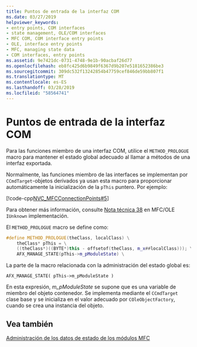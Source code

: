 ```yaml
---
title: Puntos de entrada de la interfaz COM
ms.date: 03/27/2019
helpviewer_keywords:
- entry points, COM interfaces
- state management, OLE/COM interfaces
- MFC COM, COM interface entry points
- OLE, interface entry points
- MFC, managing state data
- COM interfaces, entry points
ms.assetid: 9e7421dc-0731-4748-9e1b-90acbaf26d77
ms.openlocfilehash: eb8fc425d6b9849f6367d9b207e5181652386be3
ms.sourcegitcommit: 309dc532f13242854b47759cef846de59bb807f1
ms.translationtype: MT
ms.contentlocale: es-ES
ms.lasthandoff: 03/28/2019
ms.locfileid: "58564741"
---
```

# <a name="com-interface-entry-points"></a>Puntos de entrada de la interfaz COM

Para las funciones miembro de una interfaz COM, utilice el `METHOD_PROLOGUE` macro para mantener el estado global adecuado al llamar a métodos de una interfaz exportada.

Normalmente, las funciones miembro de las interfaces se implementan por `CCmdTarget`-objetos derivados ya usan esta macro para proporcionar automáticamente la inicialización de la `pThis` puntero. Por ejemplo:

[!code-cpp[NVC_MFCConnectionPoints#5](../mfc/codesnippet/cpp/com-interface-entry-points_1.cpp)]

Para obtener más información, consulte [Nota técnica 38](../mfc/tn038-mfc-ole-iunknown-implementation.md) en MFC/OLE `IUnknown` implementación.

El `METHOD_PROLOGUE` macro se define como:

```cpp
#define METHOD_PROLOGUE(theClass, localClass) \
    theClass* pThis = \
    ((theClass*)((BYTE*)this - offsetof(theClass, m_x##localClass))); \
    AFX_MANAGE_STATE(pThis->m_pModuleState) \
```

La parte de la macro relacionada con la administración del estado global es:

`AFX_MANAGE_STATE( pThis->m_pModuleState )`

En esta expresión, *m_pModuleState* se supone que es una variable de miembro del objeto contenedor. Se implementa mediante el `CCmdTarget` clase base y se inicializa en el valor adecuado por `COleObjectFactory`, cuando se crea una instancia del objeto.

## <a name="see-also"></a>Vea también

[Administración de los datos de estado de los módulos MFC](../mfc/managing-the-state-data-of-mfc-modules.md)
